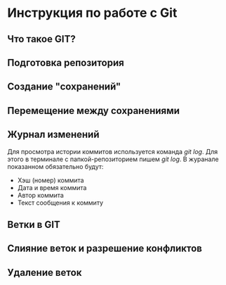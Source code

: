 # Инструкция по работе с Git

## Что такое GIT?

## Подготовка репозитория

## Создание "сохранений"

## Перемещение между сохранениями

## Журнал изменений
Для просмотра истории коммитов используется команда *git log*. Для этого в терминале с папкой-репозиторием пишем *git log*. В журанале показанном обязательно будут:
* Хэш (номер) коммита
* Дата и время коммита
* Автор коммита
* Текст сообщения к коммиту

## Ветки в  GIT

## Слияние веток и разрешение конфликтов

## Удаление веток